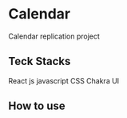 # Calendar
Calendar replication project 

## Teck Stacks
React js
javascript
CSS
Chakra UI

## How to use
